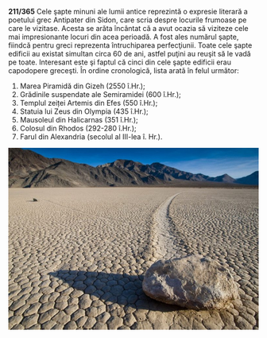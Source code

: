 **211/365** Cele şapte minuni ale lumii antice reprezintă o expresie literară a poetului grec Antipater din Sidon, care scria despre locurile frumoase pe care le vizitase. Acesta se arăta încântat că a avut ocazia să viziteze cele mai impresionante locuri din acea perioadă. A fost ales numărul şapte, fiindcă pentru greci reprezenta întruchiparea perfecţiunii. Toate cele şapte edificii au existat simultan circa 60 de ani, astfel puţini au reuşit să le vadă pe toate. Interesant este şi faptul că cinci din cele şapte edificii erau capodopere greceşti.
În ordine cronologică, lista arată în felul următor:
1. Marea Piramidă din Gizeh (2550 î.Hr.);
2. Grădinile suspendate ale Semiramidei (600 î.Hr.);
3. Templul zeiței Artemis din Efes (550 î.Hr.);
4. Statuia lui Zeus din Olympia (435 î.Hr.);
5. Mausoleul din Halicarnas (351 î.Hr.);
6. Colosul din Rhodos (292-280 î.Hr.);
7. Farul din Alexandria (secolul al III-lea î. Hr.).

![Piramida lui Keops](image-1.jpg)
